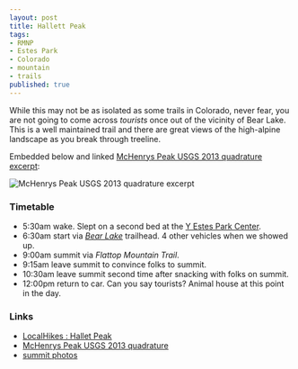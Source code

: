 ```yaml
---
layout: post
title: Hallett Peak
tags:
- RMNP
- Estes Park
- Colorado
- mountain
- trails
published: true
---
```

While this may not be as isolated as some trails in Colorado, never
fear, you are not going to come across _tourists_ once out of the
vicinity of Bear Lake. This is a well maintained trail and there are
great views of the high-alpine landscape as you break through treeline.

Embedded below and linked
[McHenrys Peak USGS 2013 quadrature excerpt](https://drive.google.com/file/d/0B0yT30uCaFvvaElTbW1LLXRkNzA/edit?usp=sharing):

![McHenrys Peak USGS 2013 quadrature excerpt](https://drive.google.com/uc?export=download&id=0B0yT30uCaFvvaElTbW1LLXRkNzA)


### Timetable ###
- 5:30am wake. Slept on a second bed at the
[Y Estes Park Center](http://www.ymcarockies.org/estes-park-center-colorado.html).
- 6:30am start via [_Bear Lake_](https://goo.gl/maps/O3dB0) trailhead.
4 other vehicles when we showed up.
- 9:00am summit via _Flattop Mountain Trail_.
- 9:15am leave summit to convince folks to summit.
- 10:30am leave summit second time after snacking with folks on summit.
- 12:00pm return to car. Can you say tourists? Animal house at this point in the day.


### Links ###
- [LocalHikes : Hallet Peak](http://www.localhikesbeta.com/Hikes/Hallet-Peak-592)
- [McHenrys Peak USGS 2013 quadrature](https://drive.google.com/file/d/0B0yT30uCaFvvX1ExSm1hdnJFMk0/edit?usp=sharing)
- [summit photos](https://www.dropbox.com/sc/ke2bxtrny56tgn9/ql977RCTM6)
